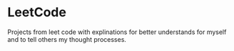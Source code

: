 # LeetCode
Projects from leet code with explinations for better understands for myself and to tell others my thought processes.
